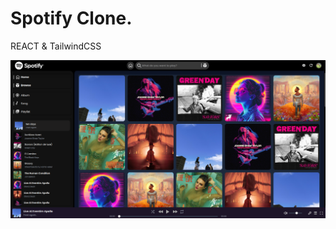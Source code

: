 # Spotify Clone. 
REACT & TailwindCSS

![alt text](https://github.com/selamufoffano/Velvet/blob/main/public/album/ex.png?raw=true)

